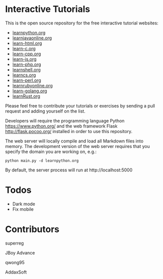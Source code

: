 Interactive Tutorials
=====================

This is the open source repository for the free interactive tutorial websites:

* [learnpython.org](https://www.learnpython.org)
* [learnjavaonline.org](https://www.learnjavaonline.org)
* [learn-html.org](https://www.learn-html.org)
* [learn-c.org](https://www.learn-c.org)
* [learn-cpp.org](https://www.learn-cpp.org)
* [learn-js.org](https://www.learn-js.org)
* [learn-php.org](https://www.learn-php.org)
* [learnshell.org](https://www.learnshell.org)
* [learncs.org](https://www.learncs.org)
* [learn-perl.org](https://www.learn-perl.org)
* [learnrubyonline.org](https://www.learnrubyonline.org)
* [learn-golang.org](https://www.learn-golang.org)
* [learnRust.org](https://learnRust.org)

Please feel free to contribute your tutorials or exercises by sending a pull request and adding yourself on the list.

Developers will require the programming language Python https://www.python.org/ and the web framework Flask http://flask.pocoo.org/ installed in order to use this repository.

The web server will locally compile and load all Markdown files into memory. The development version of the web server
requires that you specify the domain you are working on, e.g.:

    python main.py -d learnpython.org

By default, the server process will run at http://localhost:5000

Todos
=====

* Dark mode
* Fix mobile


Contributors
============
superreg

JBoy Advance

qwong95

AddaxSoft